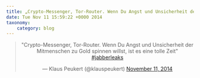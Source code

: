 ```yaml
---
title: „Crypto-Messenger, Tor-Router. Wenn Du Angst und Unsicherheit der Mitmenschen zu Gold spinnen willst, ist es eine tolle Zeit“ #jabberleaks
date: Tue Nov 11 15:59:22 +0000 2014
taxonomy:
    category: blog
---
```

<blockquote class="twitter-tweet" align="center" width="350"><p lang="de" dir="ltr">&quot;Crypto-Messenger, Tor-Router. Wenn Du Angst und Unsicherheit der Mitmenschen zu Gold spinnen willst, ist es eine tolle Zeit&quot; <a href="https://twitter.com/hashtag/jabberleaks?src=hash">#jabberleaks</a></p>&mdash; Klaus Peukert (@klauspeukert) <a href="https://twitter.com/klauspeukert/status/532168373275463680">November 11, 2014</a></blockquote>
